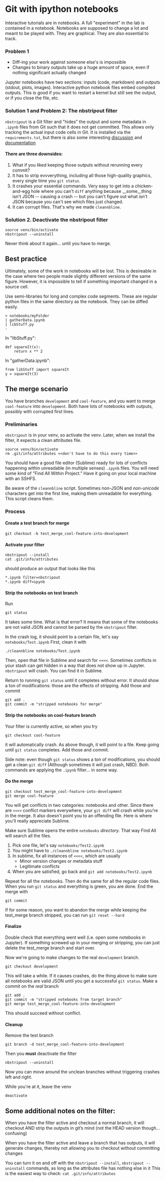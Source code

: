 # Git with ipython notebooks
Interactive tutorials are in notebooks. A full "experiment" in the lab is contained in a notebook. Notebooks are supposed to change a lot and meant to be played with. They are graphical. They are also essential to track.

### Problem 1
- Diff-ing your work against someone else's is impossible
- Changes to binary outputs take up a huge amount of space, even if nothing significant actually changed

Jupyter notebooks have two sections: inputs (code, markdown) and outputs (stdout, plots, images). Interactive python notebook files embed compiled outputs. This is good if you want to restart a kernel but still see the output, or if you close the file, etc.

### Solution 1 and Problem 2: The nbstripout filter
`nbstripout` is a Git filter and "hides" the output and some metadata in `.ipynb` files from Git such that it does not get committed. This allows only tracking the actual input code cells in Git. It is installed via the `requirements.txt`, but there is also some interesting [discussion](https://stackoverflow.com/questions/18734739/using-ipython-notebooks-under-version-control/20844506) and [documentation](https://github.com/kynan/nbstripout)

#### There are three downsides:
1. What if you liked keeping those outputs without rerunning every commit?
2. It has to strip evvverything, including all those high-quality graphics, every single time you `git status`.
3. It crashes your essential commands. Very easy to get into a chicken-and-egg hole where you can't `diff` anything because __some__thing isn't JSON -- causing a crash -- but you can't figure out what isn't JSON because you can't see which files just changed.
4. It can corrupt files. That's why we made `cleannbline`.

### Solution 2. Deactivate the nbstripout filter

    source venv/bin/activate
    nbstripout --uninstall

Never think about it again... until you have to merge.

## Best practice
Ultimately, some of the work in notebooks will be lost. This is desireable in the case where two people made slightly different versions of the same figure. However, it is impossible to tell if something important changed in a source cell.

Use semi-libraries for long and complex code segments. These are regular python files in the same directory as the notebook. They can be diffed easily.

    > notebooks/myFolder
    | gatherData.ipynb
    | libStuff.py
    -

In "libStuff.py":

    def squareIt(x):
        return x ** 2

In "gatherData.ipynb":
    
    from libStuff import squareIt
    y = squareIt(3)


## The merge scenario
You have branches `development` and `cool-feature`, and you want to merge `cool-feature` into `development`. Both have lots of notebooks with outputs, possibly with corrupted first lines.

### Preliminaries
`nbstripout` is in your venv, so activate the venv. Later, when we install the filter, it expects a clean attributes file.

    source venv/bin/activate
    rm .git/info/attributes <<don't have to do this every time>>

You should have a good file editor (Sublime) ready for lots of conflicts happening within unreadable (in multiple senses) `.ipynb` files. You will need some kind of "Find All Within Project." Have it going on your local machine with an SSHFS.

Be aware of the `cleannbline` script. Sometimes non-JSON and _non-unicode_ characters get into the first line, making them unreadable for everything. This script cleans them.

### Process
#### Create a test branch for merge
    git checkout -b test_merge_cool-feature-into-development

#### Activate your filter
    nbstripout --install
    cat .git/info/attributes

should produce an output that looks like this

    *.ipynb filter=nbstripout
    *.ipynb diff=ipynb

#### Strip the notebooks on test branch
Run
    
    git status

It takes some time. What is that error? It means that some of the notebooks are not valid JSON and cannot be parsed by the `nbstripout` filter. 

In the crash log, it should point to a certain file, let's say `notebooks/Test.ipynb` First, clean it with

    ./cleannbline notebooks/Test.ipynb

Then, open that file in Sublime and search for `<<<<`. Sometimes conflicts in your stash can get hidden in a way that does not show up in Jupyter. `nbstripout` will crash. You can find it in Sublime.

Return to running `git status` until it completes without error. It should show a ton of modifications: those are the effects of stripping. Add those and commit

    git add .
    git commit -m "stripped notebooks for merge"

#### Strip the notebooks on cool-feature branch
Your filter is currently active, so when you try

    git checkout cool-feature

it will automatically crash. As above though, it will point to a file. Keep going until `git status` completes. Add those and commit.

Side note: even though `git status` shows a ton of modifications, you should get a clean `git diff` (Although sometimes it will just crash, NBD). Both commands are applying the `.ipynb` filter... in some way.

#### Do the merge
    git checkout test_merge_cool-feature-into-development
    git merge cool-feature

You will get conflicts in two categories: notebooks and other. Since there are `<<<<` conflict markers everywhere, your `git diff` will crash while you're in the merge. It also doesn't point you to an offending file. Here is where you'll really appreciate Sublime. 

Make sure Sublime opens the entire `notebooks` _directory_. That way Find All will search all the files. 

1. Pick one file, let's say `notebooks/Test2.ipynb`
2. You might have to `./cleannbline notebooks/Test2.ipynb`
3. In sublime, fix all instances of `<<<<`, which are usually
    - Minor version changes or metadata stuff
    - Legitimate conflicts
4. When you are satisfied, go back and `git add notebooks/Test2.ipynb`

Repeat for all the notebooks. Then do the same for all the regular code files. When you run `git status` and everything is green, you are done. End the merge with
    
    git commit

If for some reason, you want to abandon the merge while keeping the test_merge branch stripped, you can run `git reset --hard`

#### Finalize
Double check that everything went well (i.e. open some notebooks in Jupyter). If something screwed up in your merging _or_ stripping, you can just delete the test_merge branch and start over.

Now we're going to make changes to the real `development` branch.

    git checkout development

This will take a while. If it causes crashes, do the thing above to make sure all notebooks are valid JSON until you get a successful `git status`. Make a commit on the _real_ branch

    git add .
    git commit -m "stripped notebooks from target branch"
    git merge test_merge_cool-feature-into-development

This should succeed without conflict. 

#### Cleanup
Remove the test branch

    git branch -d test_merge_cool-feature-into-development

Then you __must__ deactivate the filter

    nbstripout --uninstall

Now you can move around the unclean branches without triggering crashes left and right.

While you're at it, leave the venv

    deactivate

## Some additional notes on the filter:
When you have the filter active and checkout a normal branch, it will checkout AND strip the outputs in git’s mind (not the HEAD version though... confusing)

When you have the filter active and leave a branch that has outputs, it will generate changes, thereby not allowing you to checkout without committing changes

You can turn it on and off with the `nbstripout --install`, `nbstripout --uninstall` commands, as long as the attributes file has nothing else in it
This is the easiest way to check: `cat .git/info/attributes`
